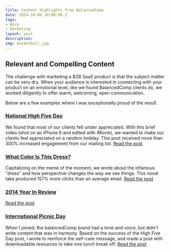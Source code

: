 ```yaml
---
title: Content Highlights from BalancedComp
date: 2014-10-09 18:00:00 Z
tags:
- Work
- Marketing
layout: post
description: 
img: basketball.jpg
---
```


## Relevant and Compelling Content
The challenge with marketing a B2B SaaS product is that the subject matter can be very dry. When your audience is interested in connecting with your product on an emotional level, like we found BalancedComp clients do, we worked diligently to offer warm, welcoming, open communication.

Below are a few examples where I was exceptionally proud of the result.

### [National High Five Day](https://vimeo.com/125075590)
We found that most of our clients felt under appreciated. With this brief video (shot on an iPhone 6 and edited with iMovie), we wanted to make our clients feel appreciated on a random holiday. This post received more than 300% increased engagement from our mailing list.
[Read the post](https://vimeo.com/125075590)

### [What Color Is This Dress?](https://web.archive.org/web/20150305003957/http://balancedcomp.com/posts/what-color-is-this-dress)
Capitalizing on the meme of the moment, we wrote about the infamous "dress" and how perspective changes the way we see things. This novel take produced 157% more clicks than an average email. [Read the post](https://web.archive.org/web/20150305003957/http://balancedcomp.com/posts/what-color-is-this-dress)

### [2014 Year In Review](https://web.archive.org/web/20150215212523/http://balancedcomp.com/posts/2014-year-in-review)
[Read the post](https://web.archive.org/web/20150215212523/http://balancedcomp.com/posts/2014-year-in-review)

### [International Picnic Day](http://balancedcomp.com/posts/international-picnic-day)
When I joined, the balancedComp brand had a tone and voice, but didn't write content that was in harmony. Based on the success of the High Five Day post, i wrote to reinforce the self-care message, and made a post with downloadable resources to take one lunch break off.
[Read the post](http://balancedcomp.com/posts/international-picnic-day)

